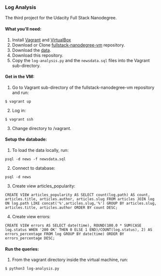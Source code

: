 ### Log Analysis
The third project for the Udacity Full Stack Nanodegree.

#### What you'll need:
1. Install [Vagrant](https://www.vagrantup.com/) and [VirtualBox](https://www.virtualbox.org/)
2. Download or Clone [fullstack-nanodegree-vm](https://github.com/udacity/fullstack-nanodegree-vm) repository.
3. Download the [data](https://d17h27t6h515a5.cloudfront.net/topher/2016/August/57b5f748_newsdata/newsdata.zip).
4. Download this repository.
5. Copy the `log-analysis.py` and the `newsdata.sql` files into the Vagrant sub-directory.

#### Get in the VM:
1. Go to Vagrant sub-directory of the fullstack-nanodegree-vm repository and run:

```
$ vagrant up
```
2. Log in:

```
$ vagrant ssh
```
3. Change directory to /vagrant.

#### Setup the databade:

1. To load the data locally, run:

```
psql -d news -f newsdata.sql
```
2. Connect to database:

```
psql -d news
```

3. Create view articles_popularity:
```
CREATE VIEW articles_popularity AS SELECT count(log.path) AS count, articles.title, articles.author, articles.slug FROM articles JOIN log ON log.path LIKE concat('%',articles.slug,'%') GROUP BY articles.slug, articles.title, articles.author ORDER BY count DESC;
```

4. Create view errors:
```
CREATE VIEW errors AS SELECT date(time), ROUND(100.0 * SUM(CASE log.status WHEN '200 OK' THEN 0 ELSE 1 END)/COUNT(log.status), 2) AS errors_percentage FROM log GROUP BY date(time) ORDER BY errors_percentage DESC;
```

#### Run the queries:
1. From the vagrant directory inside the virtual machine, run:
```
$ python3 log-analysis.py
```
